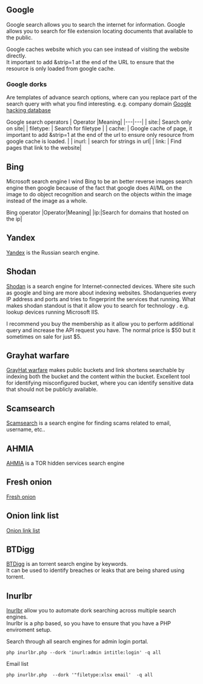 

## Google

Google search allows you to search the internet for information. Google allows you to search for file extension locating documents that available to the public.

Google caches website which you can see instead of visiting the website directly.\
It important to add &strip=1 at the end of the URL to ensure that the resource is only loaded from google cache.

### Google dorks
Are templates of advance search options, where can you replace part of the search query with what you find interesting. e.g. company domain
[Google hacking database](https://www.exploit-db.com/google-hacking-database)

Google search operators
| Operator |Meaning|
|---|---|
| site:| Search only on site|
| filetype: | Search for filetype  |
| cache:    | Google cache of page, it important to add \&strip=1 at the end of the url to ensure only resource from google cache is loaded. |
| inurl:    | search for strings in url|
| link:     | Find pages that link to the website|



## Bing

Microsoft search engine
I wind Bing to be an better reverse images search engine then google because of the fact that google does AI/ML on the image to do object recognition and search on the objects within the image instead of the image as a whole.

Bing operator
|Operator|Meaning|
|ip:|Search for domains that hosted on the ip|

## Yandex

[Yandex](https://yandex.com/) is the Russian search engine.

## Shodan

[Shodan](https://www.shodan.io/) is a search engine for Internet-connected devices. Where site such as google and bing are more about indexing websites. Shodanqueries every IP address and ports and tries to fingerprint the services that running. What makes shodan standout is that it allow you to search for technology . e.g. lookup devices running Microsoft IIS.

I recommend you buy the membership as it allow you to perform additional query and increase the API request you have. The normal price is $50 but it sometimes on sale for just $5.

## Grayhat warfare

[GrayHat warfare](https://grayhatwarfare.com/) makes public buckets and link shortens searchable by indexing both the bucket and the content within the bucket.
Excellent tool for identifying misconfigured bucket, where you can identify sensitive data that should not be publicly available.

## Scamsearch

[Scamsearch](https://scamsearch.io/) is a search engine for finding scams related to email, username, etc..


## AHMIA

[AHMIA](https://ahmia.fi/) is a TOR hidden services search engine

## Fresh onion

[Fresh onion](http://freshonifyfe4rmuh6qwpsexfhdrww7wnt5qmkoertwxmcuvm4woo4ad.onion/)

## Onion link list

[Onion link list](http://donionsixbjtiohce24abfgsffo2l4tk26qx464zylumgejukfq2vead.onion/onions.php)

## BTDigg

[BTDigg](https://btdig.com/) is an torrent search engine by keywords.\
It can be used to identify breaches or leaks that are being shared using torrent.


## Inurlbr

[Inurlbr](https://github.com/MrCl0wnLab/SCANNER-INURLBR)
allow you to automate dork searching across multiple search engines.\
Inurlbr is a php based, so you have to ensure that you have a PHP enviroment setup. 

Search through all search engines for admin login portal.
````
php inurlbr.php --dork 'inurl:admin intitle:login' -q all
````

Email list
````
php inurlbr.php  --dork '"filetype:xlsx email'  -q all
````
